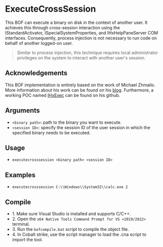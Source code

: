 # ExecuteCrossSession
This BOF can execute a binary on disk in the context of another user. It achieves this through cross-session interaction using the IStandardActivator, ISpecialSystemProperties, and IHxHelpPaneServer COM interfaces. Consequently, process injection is not necessary to run code on behalf of another logged-on user.

>Similar to process injection, this technique requires local administrator privileges on the system to interact with another user's session.

## Acknowledgements
This BOF implementation is entirely based on the work of Michael Zhmailo. More information about his work can be found on his [blog](https://cicada-8.medium.com/process-injection-is-dead-long-live-ihxhelppaneserver-af8f20431b5d). Furthermore, a working POC named [IHxExec](https://github.com/CICADA8-Research/IHxExec/tree/main) can be found on his github.

## Arguments
* `<binary path>`: path to the binary you want to execute.
* `<session ID>`: specify the session ID of the user session in which the specified binary needs to be executed.

## Usage
* `executecrosssession <binary path> <session ID>`

## Examples
* `executecrosssession C:\\Windows\\System32\\calc.exe 2`

## Compile
- 1\. Make sure Visual Studio is installed and supports C/C++.
- 2\. Open the `x64 Native Tools Command Prompt for VS <2019/2022>` terminal.
- 3\. Run the `bofcompile.bat` script to compile the object file. 
- 4\. In Cobalt strike, use the script manager to load the .cna script to import the tool. 

